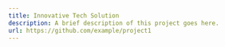 ```yaml
---
title: Innovative Tech Solution
description: A brief description of this project goes here.
url: https://github.com/example/project1
---
```

